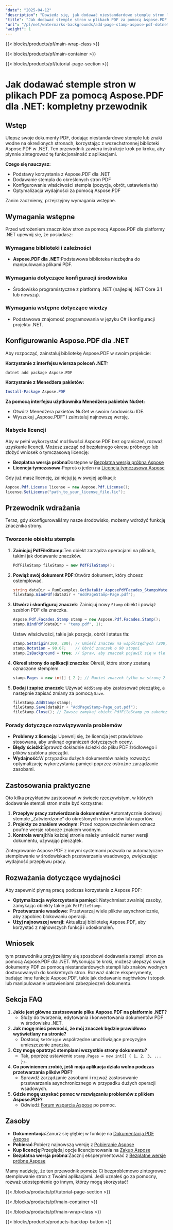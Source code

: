 ```yaml
---
"date": "2025-04-12"
"description": "Dowiedz się, jak dodawać niestandardowe stemple stron lub znaki wodne do dokumentów PDF za pomocą Aspose.PDF dla .NET. Postępuj zgodnie z tym przewodnikiem krok po kroku, aby uzyskać skuteczną integrację i ulepszoną funkcjonalność dokumentu."
"title": "Jak dodawać stemple stron w plikach PDF za pomocą Aspose.PDF dla .NET&#58; Kompletny przewodnik"
"url": "/pl/net/watermarks-backgrounds/add-page-stamp-aspose-pdf-dotnet-guide/"
"weight": 1
---
```


{{< blocks/products/pf/main-wrap-class >}}

{{< blocks/products/pf/main-container >}}

{{< blocks/products/pf/tutorial-page-section >}}


# Jak dodawać stemple stron w plikach PDF za pomocą Aspose.PDF dla .NET: kompletny przewodnik

## Wstęp

Ulepsz swoje dokumenty PDF, dodając niestandardowe stemple lub znaki wodne na określonych stronach, korzystając z wszechstronnej biblioteki Aspose.PDF w .NET. Ten przewodnik zawiera instrukcje krok po kroku, aby płynnie zintegrować tę funkcjonalność z aplikacjami.

**Czego się nauczysz:**
- Podstawy korzystania z Aspose.PDF dla .NET
- Dodawanie stempla do określonych stron PDF
- Konfigurowanie właściwości stempla (pozycja, obrót, ustawienia tła)
- Optymalizacja wydajności za pomocą Aspose.PDF

Zanim zaczniemy, przejrzyjmy wymagania wstępne.

## Wymagania wstępne

Przed wdrożeniem znaczników stron za pomocą Aspose.PDF dla platformy .NET upewnij się, że posiadasz:

### Wymagane biblioteki i zależności
- **Aspose.PDF dla .NET**:Podstawowa biblioteka niezbędna do manipulowania plikami PDF.
  
### Wymagania dotyczące konfiguracji środowiska
- Środowisko programistyczne z platformą .NET (najlepiej .NET Core 3.1 lub nowszą).

### Wymagania wstępne dotyczące wiedzy
- Podstawowa znajomość programowania w języku C# i konfiguracji projektu .NET.

## Konfigurowanie Aspose.PDF dla .NET

Aby rozpocząć, zainstaluj bibliotekę Aspose.PDF w swoim projekcie:

**Korzystanie z interfejsu wiersza poleceń .NET:**
```shell
dotnet add package Aspose.PDF
```

**Korzystanie z Menedżera pakietów:**
```powershell
Install-Package Aspose.PDF
```

**Za pomocą interfejsu użytkownika Menedżera pakietów NuGet:**
- Otwórz Menedżera pakietów NuGet w swoim środowisku IDE.
- Wyszukaj „Aspose.PDF” i zainstaluj najnowszą wersję.

### Nabycie licencji

Aby w pełni wykorzystać możliwości Aspose.PDF bez ograniczeń, rozważ uzyskanie licencji. Możesz zacząć od bezpłatnego okresu próbnego lub złożyć wniosek o tymczasową licencję:
- **Bezpłatna wersja próbna**Dostępne w [Bezpłatna wersja próbna Aspose](https://releases.aspose.com/pdf/net/)
- **Licencja tymczasowa**:Poproś o jeden na [Licencja tymczasowa Aspose](https://purchase.aspose.com/temporary-license/)

Gdy już masz licencję, zainicjuj ją w swojej aplikacji:
```csharp
Aspose.Pdf.License license = new Aspose.Pdf.License();
license.SetLicense("path_to_your_license_file.lic");
```

## Przewodnik wdrażania

Teraz, gdy skonfigurowaliśmy nasze środowisko, możemy wdrożyć funkcję znacznika strony.

### Tworzenie obiektu stempla

1. **Zainicjuj PdfFileStamp**:Ten obiekt zarządza operacjami na plikach, takimi jak dodawanie znaczków.
   ```csharp
   PdfFileStamp fileStamp = new PdfFileStamp();
   ```

2. **Powiąż swój dokument PDF**:Otwórz dokument, który chcesz ostemplować.
   ```csharp
   string dataDir = RunExamples.GetDataDir_AsposePdfFacades_StampsWatermarks();
   fileStamp.BindPdf(dataDir + "AddPageStamp-Page.pdf");
   ```

3. **Utwórz i skonfiguruj znaczek**: Zainicjuj nowy `Stamp` obiekt i powiąż szablon PDF dla znaczka.
   ```csharp
   Aspose.Pdf.Facades.Stamp stamp = new Aspose.Pdf.Facades.Stamp();
   stamp.BindPdf(dataDir + "temp.pdf", 1);
   ```
   Ustaw właściwości, takie jak pozycja, obrót i status tła:
   ```csharp
   stamp.SetOrigin(200, 200); // Umieść znaczek na współrzędnych (200, 200)
   stamp.Rotation = 90.0F;    // Obróć znaczek o 90 stopni
   stamp.IsBackground = true; // Spraw, aby znaczek pojawił się w tle
   ```

4. **Określ strony do aplikacji znaczka**: Określ, które strony zostaną oznaczone stemplem.
   ```csharp
   stamp.Pages = new int[] { 2 }; // Nanieś znaczek tylko na stronę 2
   ```

5. **Dodaj i zapisz znaczek**: Używać `AddStamp` aby zastosować pieczątkę, a następnie zapisać zmiany za pomocą `Save`.
   ```csharp
   fileStamp.AddStamp(stamp);
   fileStamp.Save(dataDir + "AddPageStamp-Page_out.pdf");
   fileStamp.Close(); // Zawsze zamykaj obiekt PdfFileStamp po zakończeniu
   ```

### Porady dotyczące rozwiązywania problemów
- **Problemy z licencją**: Upewnij się, że licencja jest prawidłowo stosowana, aby uniknąć ograniczeń dotyczących oceny.
- **Błędy ścieżki**:Sprawdź dokładnie ścieżki do pliku PDF źródłowego i plików szablonu pieczątki.
- **Wydajność**:W przypadku dużych dokumentów należy rozważyć optymalizację wykorzystania pamięci poprzez ostrożne zarządzanie zasobami.

## Zastosowania praktyczne

Oto kilka przykładów zastosowań w świecie rzeczywistym, w których dodawanie stempli stron może być korzystne:
1. **Przepływ pracy zatwierdzania dokumentów**:Automatycznie dodawaj stemple „Zatwierdzone” do określonych stron umów lub raportów.
2. **Projekty ze znakiem wodnym**: Przed rozpowszechnieniem oznacz poufne wersje robocze znakiem wodnym.
3. **Kontrola wersji**:Na każdej stronie należy umieścić numer wersji dokumentu, używając pieczątek.

Zintegrowanie Aspose.PDF z innymi systemami pozwala na automatyczne stemplowanie w środowiskach przetwarzania wsadowego, zwiększając wydajność przepływu pracy.

## Rozważania dotyczące wydajności
Aby zapewnić płynną pracę podczas korzystania z Aspose.PDF:
- **Optymalizacja wykorzystania pamięci**: Natychmiast zwalniaj zasoby, zamykając obiekty takie jak `PdfFileStamp`.
- **Przetwarzanie wsadowe**: Przetwarzaj wiele plików asynchronicznie, aby zapobiec blokowaniu operacji.
- **Użyj najnowszej wersji**: Aktualizuj bibliotekę Aspose.PDF, aby korzystać z najnowszych funkcji i udoskonaleń.

## Wniosek
tym przewodniku przyjrzeliśmy się sposobowi dodawania stempli stron za pomocą Aspose.PDF dla .NET. Wykonując te kroki, możesz ulepszyć swoje dokumenty PDF za pomocą niestandardowych stempli lub znaków wodnych dostosowanych do konkretnych stron. Rozważ dalsze eksperymenty, badając inne funkcje Aspose.PDF, takie jak dodawanie nagłówków i stopek lub manipulowanie ustawieniami zabezpieczeń dokumentu.

## Sekcja FAQ
1. **Jakie jest główne zastosowanie pliku Aspose.PDF na platformie .NET?**
   - Służy do tworzenia, edytowania i konwertowania dokumentów PDF w środowisku .NET.
2. **Jak mogę mieć pewność, że mój znaczek będzie prawidłowo wyświetlany na stronie?**
   - Dostosuj `SetOrigin` współrzędne umożliwiające precyzyjne umieszczenie znaczka.
3. **Czy mogę opatrzyć stemplami wszystkie strony dokumentu?**
   - Tak, poprzez ustawienie `stamp.Pages = new int[] { 1, 2, 3, ... };`.
4. **Co powinienem zrobić, jeśli moja aplikacja działa wolno podczas przetwarzania plików PDF?**
   - Sprawdź zarządzanie zasobami i rozważ zastosowanie przetwarzania asynchronicznego w przypadku dużych operacji wsadowych.
5. **Gdzie mogę uzyskać pomoc w rozwiązaniu problemów z plikiem Aspose.PDF?**
   - Odwiedź [Forum wsparcia Aspose](https://forum.aspose.com/c/pdf/10) po pomoc.

## Zasoby
- **Dokumentacja**:Zanurz się głębiej w funkcje na [Dokumentacja PDF Aspose](https://reference.aspose.com/pdf/net/)
- **Pobierać**:Pobierz najnowszą wersję z [Pobieranie Aspose](https://releases.aspose.com/pdf/net/)
- **Kup licencję**:Przeglądaj opcje licencjonowania na [Zakup Aspose](https://purchase.aspose.com/buy)
- **Bezpłatna wersja próbna**:Zacznij eksperymentować z [Bezpłatne wersje próbne Aspose](https://releases.aspose.com/pdf/net/) 

Mamy nadzieję, że ten przewodnik pomoże Ci bezproblemowo zintegrować stemplowanie stron z Twoimi aplikacjami. Jeśli uznałeś go za pomocny, rozważ udostępnienie go innym, którzy mogą skorzystać!

{{< /blocks/products/pf/tutorial-page-section >}}

{{< /blocks/products/pf/main-container >}}

{{< /blocks/products/pf/main-wrap-class >}}

{{< blocks/products/products-backtop-button >}}